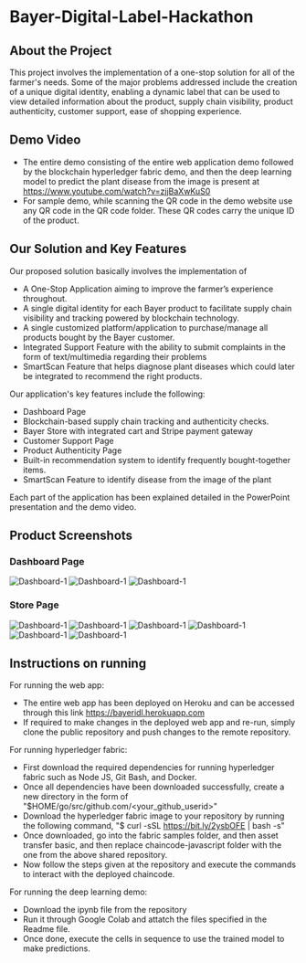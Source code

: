# Bayer-Digital-Label-Hackathon

## About the Project
This project involves the implementation of a one-stop solution for all of the farmer's needs. Some of the major problems addressed include the creation of a unique digital identity, enabling a dynamic label that can be used to view detailed information about the product, supply chain visibility, product authenticity, customer support, ease of shopping experience.

## Demo Video
- The entire demo consisting of the entire web application demo followed by the blockchain hyperledger fabric demo, and then the deep learning model to predict the plant disease from the image is present at https://www.youtube.com/watch?v=zjjBaXwKuS0
- For sample demo, while scanning the QR code in the demo website use any QR code in the QR code folder. These QR codes carry the unique ID of the product. 


## Our Solution and Key Features
Our proposed solution basically involves the implementation of 
- A One-Stop Application aiming to improve the farmer’s experience throughout. 
 - A single digital identity for each Bayer product to facilitate supply chain visibility and tracking powered by blockchain technology. 
- A single customized platform/application to purchase/manage all products bought by the Bayer customer.
- Integrated Support Feature with the ability to submit complaints in the form of text/multimedia regarding their problems
- SmartScan Feature that helps diagnose plant diseases which could later be integrated to recommend the right products. 

Our application's key features include the following:
- Dashboard Page
- Blockchain-based supply chain tracking and authenticity checks. 
- Bayer Store with integrated cart and Stripe payment gateway
- Customer Support Page 
- Product Authenticity Page
- Built-in recommendation system to identify frequently bought-together items.
- SmartScan Feature to identify disease from the image of the plant

Each part of the application has been explained detailed in the PowerPoint presentation and the demo video.

## Product Screenshots
### Dashboard Page
![Dashboard-1](https://github.com/suriyaa333/Bayer-Digital-Label-Hackathon/blob/master/Bayer-Screenshots/Dashboard.png)
![Dashboard-1](https://github.com/suriyaa333/Bayer-Digital-Label-Hackathon/blob/master/Bayer-Screenshots/Your_products.png)
![Dashboard-1](https://github.com/suriyaa333/Bayer-Digital-Label-Hackathon/blob/master/Bayer-Screenshots/My%20orders.png)

### Store Page
![Dashboard-1](https://github.com/suriyaa333/Bayer-Digital-Label-Hackathon/blob/master/Bayer-Screenshots/Store.png)
![Dashboard-1](https://github.com/suriyaa333/Bayer-Digital-Label-Hackathon/blob/master/Bayer-Screenshots/Productdetail.png)
![Dashboard-1](https://github.com/suriyaa333/Bayer-Digital-Label-Hackathon/blob/master/Bayer-Screenshots/Frequent.png)
![Dashboard-1](https://github.com/suriyaa333/Bayer-Digital-Label-Hackathon/blob/master/Bayer-Screenshots/Frequent.png)
![Dashboard-1](https://github.com/suriyaa333/Bayer-Digital-Label-Hackathon/blob/master/Bayer-Screenshots/Frequent.png)
![Dashboard-1](https://github.com/suriyaa333/Bayer-Digital-Label-Hackathon/blob/master/Bayer-Screenshots/Frequent.png)


## Instructions on running

For running the web app:
- The entire web app has been deployed on Heroku and can be accessed through this link https://bayeridl.herokuapp.com 
- If required to make changes in the deployed web app and re-run, simply clone the public repository and push changes to the remote repository. 

For running hyperledger fabric:
- First download the required dependencies for running hyperledger fabric such as Node JS, Git Bash, and Docker. 
- Once all dependencies have been downloaded successfully, create a new directory in the form of "$HOME/go/src/github.com/<your_github_userid>"
- Download the hyperledger fabric image to your repository by running the following command, "$ curl -sSL https://bit.ly/2ysbOFE | bash -s"
- Once downloaded, go into the fabric samples folder, and then asset transfer basic, and then replace chaincode-javascript folder with the one from the above shared repository.
- Now follow the steps given at the repository and execute the commands to interact with the deployed chaincode. 

For running the deep learning demo:
- Download the ipynb file from the repository
- Run it through Google Colab and attatch the files specified in the Readme file.
- Once done, execute the cells in sequence to use the trained model to make predictions.
